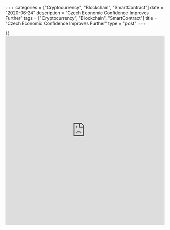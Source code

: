 +++
categories = ["Cryptocurrency", "Blockchain", "SmartContract"]
date = "2020-06-24"
description = "Czech Economic Confidence Improves Further"
tags = ["Cryptocurrency", "Blockchain", "SmartContract"]
title = "Czech Economic Confidence Improves Further"
type = "post"
+++

{{<iframe id="large-banner" src="https://www.bounty.group/#slide=28.0" width="100%" height="600" scrolling="no" style="border: 0px solid rgb(216, 221, 230); border-radius: 3px;">}}

The Czech Republic's economic confidence improved further in June, as
lockdown restrictions imposed to slow the spread of the [coronavirus][1]
pandemic were eased, survey results from the Czech Statistical Office
showed on Wednesday.

The economic sentiment index rose to 77.2 in June from 75.1 in May.

The latest reading was the highest since March, when it was 94.4.

The [business][2] confidence index increased to 73.8 in June from 71.6
in the previous month.

The industrial sentiment index fell to 70.0 in June from 72.9 in the
preceding month.

The measure of confidence in construction declined to 102.4 from 104.2
in the prior month, while that for trade rose to 92.1 from 85.2.

The consumer confidence rose to 93.3 from 91.9 a month ago. This was the
highest reading since March.

For comments and feedback [contact](https://www.playgroundfx.com/contact/): editorial@rtt[news](https://www.letsplayfx.com/blog/forex-news-website/).com

[Economic News][3]

 **What parts of the world are seeing the best (and worst) economic
performances lately? Click[here][4] to check out our [Econ Scorecard][4]
and find out! See up-to-the-moment [ranking](https://www.playgroundfx.com/blog/crypto-exchange-ranking/)s for the best and worst
performers in [GDP][4], [unemployment rate][5], [inflation][6] and much
more.**

   1. www.rtt[news](https://www.letsplayfx.com/blog/forex-news-website/).com/list/coronavirus.aspx
   2. www.rtt[news](https://www.letsplayfx.com/blog/forex-news-website/).com/Content/Business.aspx
   3. www.rtt[news](https://www.letsplayfx.com/blog/forex-news-website/).com/Content/EconomicNews.aspx
   4. www.rtt[news](https://www.letsplayfx.com/blog/forex-news-website/).com/economic-scorecard/world-rank/GDP/highest-performance.aspx
   5. www.rtt[news](https://www.letsplayfx.com/blog/forex-news-website/).com/economic-scorecard/world-rank/unemployment-rate/lowest-performance.aspx
   6. www.rtt[news](https://www.letsplayfx.com/blog/forex-news-website/).com/economic-scorecard/world-rank/CPI/highest-performance.aspx